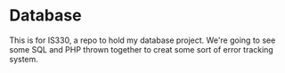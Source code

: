 # Database

This is for IS330, a repo to hold my database project. We're going to see some SQL and PHP thrown together to creat some sort of error tracking system.
